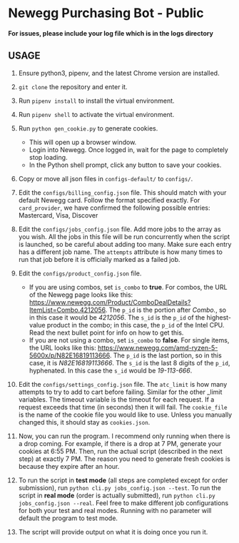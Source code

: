 # Newegg Purchasing Bot - Public

#### For issues, please include your log file which is in the logs directory

## USAGE
1) Ensure python3, pipenv, and the latest Chrome version are installed.
2) `git clone` the repository and enter it.
3) Run `pipenv install` to install the virtual environment.
4) Run `pipenv shell` to activate the virtual environment.
5) Run `python gen_cookie.py` to generate cookies.
	- This will open up a browser window.
	- Login into Newegg. Once logged in, wait for the page to completely stop loading.
	- In the Python shell prompt, click any button to save your cookies.
	
6) Copy or move all json files in `configs-default/` to `configs/`.
7) Edit the `configs/billing_config.json` file. This should match with your default Newegg card. Follow the format specified exactly. For `card_provider`, we have confirmed the following possible entries: Mastercard, Visa, Discover
8) Edit the `configs/jobs_config.json` file. Add more jobs to the array as you wish. All the jobs in this file will be run concurrently when the script is launched, so be careful about adding too many. Make sure each entry has a different job name. The `attempts` attribute is how many times to run that job before it is officially marked as a failed job.
9) Edit the `configs/product_config.json` file.
	- If you are using combos, set `is_combo` to **true**. For combos, the URL of the Newegg page looks like this: https://www.newegg.com/Product/ComboDealDetails?ItemList=Combo.4212056. The `p_id` is the portion after _Combo._, so in this case it would be _4212056_. The `s_id` is the `p_id` of the highest-value product in the combo; in this case, the `p_id` of the Intel CPU. Read the next bullet point for info on how to get this.
	- If you are not using a combo, set `is_combo` to **false**. For single items, the URL looks like this: https://www.newegg.com/amd-ryzen-5-5600x/p/N82E16819113666. The `p_id` is the last portion, so in this case, it is _N82E16819113666_. The `s_id` is the last 8 digits of the `p_id`, hyphenated. In this case the `s_id` would be _19-113-666_.
10) Edit the `configs/settings_config.json` file. The `atc_limit` is how many attempts to try to add to cart before failing. Similar for the other _limit variables. The timeout variable is the timeout for each request. If a request exceeds that time (in seconds) then it will fail. The `cookie_file` is the name of the cookie file you would like to use. Unless you manually changed this, it should stay as `cookies.json`.
11) Now, you can run the program. I recommend only running when there is a drop coming. For example, if there is a drop at 7 PM, generate your cookies at 6:55 PM. Then, run the actual script (described in the next step) at exactly 7 PM. The reason you need to generate fresh cookies is because they expire after an hour.
12) To run the script in **test mode** (all steps are completed except for order submission), run `python cli.py jobs_config.json --test`. To run the script in **real mode** (order is actually submitted), run `python cli.py jobs_config.json --real`. Feel free to make different job configurations for both your test and real modes. Running with no parameter will default the program to test mode.
13) The script will provide output on what it is doing once you run it.